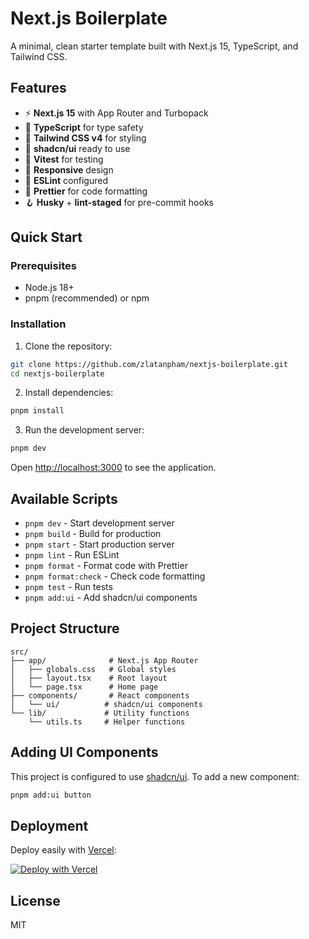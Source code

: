 # Next.js Boilerplate

A minimal, clean starter template built with Next.js 15, TypeScript, and Tailwind CSS.

## Features

- ⚡ **Next.js 15** with App Router and Turbopack
- 📝 **TypeScript** for type safety
- 🎨 **Tailwind CSS v4** for styling
- 🧩 **shadcn/ui** ready to use
- 🧪 **Vitest** for testing
- 📱 **Responsive** design
- 🎯 **ESLint** configured
- 💅 **Prettier** for code formatting
- 🪝 **Husky** + **lint-staged** for pre-commit hooks

## Quick Start

### Prerequisites

- Node.js 18+
- pnpm (recommended) or npm

### Installation

1. Clone the repository:

```bash
git clone https://github.com/zlatanpham/nextjs-boilerplate.git
cd nextjs-boilerplate
```

2. Install dependencies:

```bash
pnpm install
```

3. Run the development server:

```bash
pnpm dev
```

Open [http://localhost:3000](http://localhost:3000) to see the application.

## Available Scripts

- `pnpm dev` - Start development server
- `pnpm build` - Build for production
- `pnpm start` - Start production server
- `pnpm lint` - Run ESLint
- `pnpm format` - Format code with Prettier
- `pnpm format:check` - Check code formatting
- `pnpm test` - Run tests
- `pnpm add:ui` - Add shadcn/ui components

## Project Structure

```
src/
├── app/              # Next.js App Router
│   ├── globals.css   # Global styles
│   ├── layout.tsx    # Root layout
│   └── page.tsx      # Home page
├── components/       # React components
│   └── ui/          # shadcn/ui components
└── lib/             # Utility functions
    └── utils.ts     # Helper functions
```

## Adding UI Components

This project is configured to use [shadcn/ui](https://ui.shadcn.com/). To add a new component:

```bash
pnpm add:ui button
```

## Deployment

Deploy easily with [Vercel](https://vercel.com):

[![Deploy with Vercel](https://vercel.com/button)](https://vercel.com/new/clone?repository-url=https://github.com/yourusername/nextjs-boilerplate)

## License

MIT
